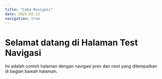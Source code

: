 ```yaml
---
title: "Coba Navigasi"
date: 2025-02-13
navigation: true
---
```


<div class="flex flex-col min-h-screen">
  <div class="flex-1">
    <!-- Konten utama halaman -->
    <h1 class="text-3xl font-bold mb-6">Selamat datang di Halaman Test Navigasi</h1>
    <p class="mb-6">
      Ini adalah contoh halaman dengan navigasi prev dan next yang ditempatkan di bagian bawah halaman.
    </p>
  </div>

  <!-- Komponen navigasi di bagian paling bawah -->

<NavLink
    prev-title="Kembali ke Pendahuluan"
    prev-description="Bahas topik awal"
    prev-href="/pendahuluan"
    next-title="Lanjut ke Bab 2"
    next-description="Topik berikutnya"
    next-href="/bab-2"
  />

</div>
